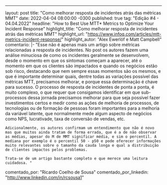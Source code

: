 ---
layout: post 
title:  "Como melhorar resposta de incidentes atrás das métricas MMT"
date:   2022-04-04 08:00:00 -0300
published: true
tag: "Edição #4 - 04.04.2022"
headline: "How to Best Use MTT* Metrics to Optimize Your Incident Response"
highlight_title: "Como melhorar resposta de incidentes atrás das métricas MMT"
highlight_url: "https://www.infoq.com/articles/mtt-metrics-incident-response/"
highlight_autor: "Alex Ewerlöf e Matt Campbell"
comentario: |-
    "Esse não é apenas mais um artigo sobre métricas relacionadas a resposta de incidentes. No post os autores fazem uma análise minuciosa de como os incidentes geralmente se desenvolvem, desde o momento em que os sintomas começam a aparecer, até o momento em que os clientes são impactados e quando os negócios estão sob risco, destacando que nem sempre essas momentos são os mesmos, e que é importante determinar quais, dentre todas as variações possível das métricas MTT, precisamos melhorar, e porque essa determinação é chave para sucesso. O processo de resposta de incidentes de ponta a ponta, é muito complexo, o que requer que consigamos identificar em que sub-processos dessa jornada precisamos melhorar para que seja possível fazer investimentos certos e medir como as ações de melhoria de processos, de tecnologias ou de formação de pessoas foram importantes para a melhoria da variável latente, que normalmente mede algum aspecto de negócios como NPS, lucrativade, taxa de conversão de vendas, etc.

    Adicionalmente, os autores confirmam um entendimento que não é novo mas que muitos ainda tratam de forma errada, que é a de não observar as médias, apesar do M de MMT significar média, e sim o percentil. A mediana por exemplo é o percentil 50 - p50 e pode oferecer informações muito relevantes sobre o tamanho da cauda longa e qual a distribuição de clientes impactos pelos problemas.
    
    Trata-se de um artigo bastante completo e que merece uma leitura cuidadosa. "
comentado_por: "Ricardo Coelho de Sousa"
comentado_por_linkedin: "http://www.linkedin.com/in/rcsousa1"